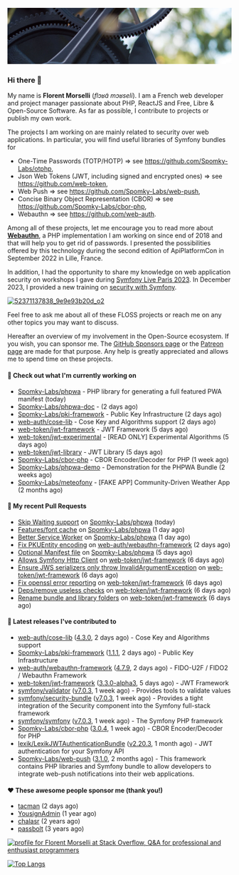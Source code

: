 ![Cover image](1.webp)

### Hi there 👋

My name is **Florent Morselli** (*flɔʁɑ̃ mɔʁseli*). I am a French web developer and project manager passionate about PHP, ReactJS and Free, Libre & Open-Source Software.
As far as possible, I contribute to projects or publish my own work.

The projects I am working on are mainly related to security over web applications. In particular, you will find useful libraries of Symfony bundles for
* One-Time Passwords (TOTP/HOTP) => see https://github.com/Spomky-Labs/otphp,
* Json Web Tokens (JWT, including signed and encrypted ones) => see https://github.com/web-token,
* Web Push => see https://github.com/Spomky-Labs/web-push,
* Concise Binary Object Representation (CBOR) => see https://github.com/Spomky-Labs/cbor-php,
* Webauthn => see https://github.com/web-auth.

Among all of these projects, let me encourage you to read more about [**Webauthn**](https://github.com/web-auth), a PHP implementation I am working on since end of 2018 and that will help you to get rid of passwords. I presented the possibilities offered by this technology during the second edition of ApiPlatformCon in September 2022 in Lille, France.

In addition, I had the opportunity to share my knowledge on web application security on workshops I gave during [Symfony Live Paris 2023](https://live.symfony.com/2023-paris/workshop/maximiser-la-securite-de-vos-applications-avec-le-bundle-security).
In December 2023, I provided a new training on [security with Symfony](https://live.symfony.com/2023-brussels-con/workshop/road-to-safer-applications).

[![52371137838_9e9e93b20d_o2](https://user-images.githubusercontent.com/1091072/191684778-b9e26104-038d-45c2-a1b3-287233d15ecc.jpg)](https://api-platform.com/con/2022/conferences/webauthn-se-debarrasser-des-mots-de-passe-definitivement/)

Feel free to ask me about all of these FLOSS projects or reach me on any other topics you may want to discuss.

Hereafter an overview of my involvement in the Open-Source ecosystem.
If you wish, you can sponsor me. The [GitHub Sponsors page](https://github.com/sponsors/Spomky/) or the [Patreon page](https://www.patreon.com/FlorentMorselli) are made for that purpose. Any help is greatly appreciated and allows me to spend time on these projects.

#### 👷 Check out what I'm currently working on

- [Spomky-Labs/phpwa](https://github.com/Spomky-Labs/phpwa) - PHP library for generating a full featured PWA manifest (today)
- [Spomky-Labs/phpwa-doc](https://github.com/Spomky-Labs/phpwa-doc) -  (2 days ago)
- [Spomky-Labs/pki-framework](https://github.com/Spomky-Labs/pki-framework) - Public Key Infrastructure (2 days ago)
- [web-auth/cose-lib](https://github.com/web-auth/cose-lib) - Cose Key and Algorithms support (2 days ago)
- [web-token/jwt-framework](https://github.com/web-token/jwt-framework) - JWT Framework (5 days ago)
- [web-token/jwt-experimental](https://github.com/web-token/jwt-experimental) - [READ ONLY] Experimental Algorithms (5 days ago)
- [web-token/jwt-library](https://github.com/web-token/jwt-library) - JWT Library (5 days ago)
- [Spomky-Labs/cbor-php](https://github.com/Spomky-Labs/cbor-php) - CBOR Encoder/Decoder for PHP (1 week ago)
- [Spomky-Labs/phpwa-demo](https://github.com/Spomky-Labs/phpwa-demo) - Demonstration for the PHPWA Bundle (2 weeks ago)
- [Spomky-Labs/meteofony](https://github.com/Spomky-Labs/meteofony) - [FAKE APP] Community-Driven Weather App (2 months ago)

#### 🔨 My recent Pull Requests

- [Skip Waiting support](https://github.com/Spomky-Labs/phpwa/pull/61) on [Spomky-Labs/phpwa](https://github.com/Spomky-Labs/phpwa) (today)
- [Features/font cache](https://github.com/Spomky-Labs/phpwa/pull/58) on [Spomky-Labs/phpwa](https://github.com/Spomky-Labs/phpwa) (1 day ago)
- [Better Service Worker](https://github.com/Spomky-Labs/phpwa/pull/57) on [Spomky-Labs/phpwa](https://github.com/Spomky-Labs/phpwa) (1 day ago)
- [Fix PKUEntity encoding](https://github.com/web-auth/webauthn-framework/pull/547) on [web-auth/webauthn-framework](https://github.com/web-auth/webauthn-framework) (2 days ago)
- [Optional Manifest file](https://github.com/Spomky-Labs/phpwa/pull/55) on [Spomky-Labs/phpwa](https://github.com/Spomky-Labs/phpwa) (5 days ago)
- [Allows Symfony Http Client](https://github.com/web-token/jwt-framework/pull/514) on [web-token/jwt-framework](https://github.com/web-token/jwt-framework) (6 days ago)
- [Ensure JWS serializers only throw InvalidArgumentException](https://github.com/web-token/jwt-framework/pull/513) on [web-token/jwt-framework](https://github.com/web-token/jwt-framework) (6 days ago)
- [Fix openssl error reporting](https://github.com/web-token/jwt-framework/pull/512) on [web-token/jwt-framework](https://github.com/web-token/jwt-framework) (6 days ago)
- [Deps/remove useless checks](https://github.com/web-token/jwt-framework/pull/511) on [web-token/jwt-framework](https://github.com/web-token/jwt-framework) (6 days ago)
- [Rename bundle and library folders](https://github.com/web-token/jwt-framework/pull/510) on [web-token/jwt-framework](https://github.com/web-token/jwt-framework) (6 days ago)

#### 🔭 Latest releases I've contributed to

- [web-auth/cose-lib](https://github.com/web-auth/cose-lib) ([4.3.0](https://github.com/web-auth/cose-lib/releases/tag/4.3.0), 2 days ago) - Cose Key and Algorithms support
- [Spomky-Labs/pki-framework](https://github.com/Spomky-Labs/pki-framework) ([1.1.1](https://github.com/Spomky-Labs/pki-framework/releases/tag/1.1.1), 2 days ago) - Public Key Infrastructure
- [web-auth/webauthn-framework](https://github.com/web-auth/webauthn-framework) ([4.7.9](https://github.com/web-auth/webauthn-framework/releases/tag/4.7.9), 2 days ago) - FIDO-U2F / FIDO2 / Webauthn Framework
- [web-token/jwt-framework](https://github.com/web-token/jwt-framework) ([3.3.0-alpha3](https://github.com/web-token/jwt-framework/releases/tag/3.3.0-alpha3), 5 days ago) - JWT Framework
- [symfony/validator](https://github.com/symfony/validator) ([v7.0.3](https://github.com/symfony/validator/releases/tag/v7.0.3), 1 week ago) - Provides tools to validate values
- [symfony/security-bundle](https://github.com/symfony/security-bundle) ([v7.0.3](https://github.com/symfony/security-bundle/releases/tag/v7.0.3), 1 week ago) - Provides a tight integration of the Security component into the Symfony full-stack framework
- [symfony/symfony](https://github.com/symfony/symfony) ([v7.0.3](https://github.com/symfony/symfony/releases/tag/v7.0.3), 1 week ago) - The Symfony PHP framework
- [Spomky-Labs/cbor-php](https://github.com/Spomky-Labs/cbor-php) ([3.0.4](https://github.com/Spomky-Labs/cbor-php/releases/tag/3.0.4), 1 week ago) - CBOR Encoder/Decoder for PHP
- [lexik/LexikJWTAuthenticationBundle](https://github.com/lexik/LexikJWTAuthenticationBundle) ([v2.20.3](https://github.com/lexik/LexikJWTAuthenticationBundle/releases/tag/v2.20.3), 1 month ago) - JWT authentication for your Symfony API
- [Spomky-Labs/web-push](https://github.com/Spomky-Labs/web-push) ([3.1.0](https://github.com/Spomky-Labs/web-push/releases/tag/3.1.0), 2 months ago) - This framework contains PHP libraries and Symfony bundle to allow developers to integrate web-push notifications into their web applications.

#### ❤️ These awesome people sponsor me (thank you!)

- [tacman](https://github.com/tacman) (2 days ago)
- [YousignAdmin](https://github.com/YousignAdmin) (1 year ago)
- [chalasr](https://github.com/chalasr) (2 years ago)
- [passbolt](https://github.com/passbolt) (3 years ago)

<a href="https://stackoverflow.com/users/2157818/florent-morselli"><img src="https://stackoverflow.com/users/flair/2157818.png" width="208" height="58" alt="profile for Florent Morselli at Stack Overflow, Q&amp;A for professional and enthusiast programmers" title="profile for Florent Morselli at Stack Overflow, Q&amp;A for professional and enthusiast programmers"></a>

[![Top Langs](https://wakatime.com/share/@Spomky/aa41d408-c524-4a5f-936d-0b9446698abd.svg)](https://wakatime.com/@Spomky)
